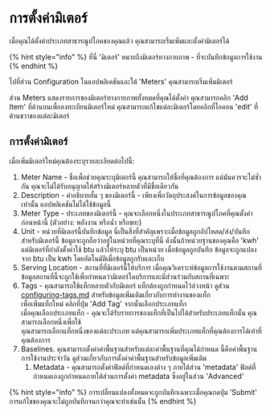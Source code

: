 # การตั้งค่ามิเตอร์

เมื่อคุณได้ตั้งค่าประเภทสาธารณูปโภคของคุณแล้ว คุณสามารถเริ่มเพิ่มและตั้งค่ามิเตอร์ได้

{% hint style="info" %}
ที่นี่ 'มิเตอร์' หมายถึงมิเตอร์ทางกายภาพ - ที่จะบันทึกข้อมูลการใช้งาน
{% endhint %}



ไปที่ส่วน Configuration ในแอปพลิเคชันและใต้ 'Meters' คุณสามารถเริ่มเพิ่มมิเตอร์



ส่วน Meters แสดงรายการของมิเตอร์ทางกายภาพทั้งหมดที่คุณได้ตั้งค่า คุณสามารถคลิก 'Add Item' ที่ด้านบนเพื่อลงทะเบียนมิเตอร์ใหม่ คุณสามารถแก้ไขแต่ละมิเตอร์โดยคลิกที่ไอคอน 'edit' ที่ด้านขวาของแต่ละมิเตอร์



## การตั้งค่ามิเตอร์

เมื่อเพิ่มมิเตอร์ใหม่คุณต้องระบุรายละเอียดต่อไปนี้:

1. Meter Name - ชื่อเพื่อช่วยคุณระบุมิเตอร์นี้ คุณสามารถให้ชื่อที่คุณต้องการ แต่มันควรจะไม่ซ้ำกัน คุณจะไม่ได้รับอนุญาตให้สร้างมิเตอร์หลายตัวที่มีชื่อเดียวกัน
2. Description - คำอธิบายสั้น ๆ ของมิเตอร์นี้ - เพียงเพื่อวัตถุประสงค์ในการข้อมูลของคุณเท่านั้น แอปพลิเคชันไม่ได้ใช้ข้อมูลนี้
3. Meter Type - ประเภทของมิเตอร์นี้ - คุณจะเลือกหนึ่งในประเภทสาธารณูปโภคที่คุณตั้งค่าก่อนหน้านี้ (ตัวอย่าง: พลังงาน หรือน้ำ หรือขยะ)
4. Unit - หน่วยที่มิเตอร์นี้บันทึกข้อมูล นี่เป็นสิ่งที่สำคัญเพราะเมื่อข้อมูลถูกอัปโหลด/ส่ง/บันทึกสำหรับมิเตอร์นี้ ข้อมูลจะถูกถือว่าอยู่ในหน่วยที่คุณระบุที่นี่ ดังนั้นถ้าหน่วยฐานของคุณคือ 'kwh' แต่มิเตอร์ที่กำลังตั้งค่าใช้ btu แล้วให้ระบุ btu เป็นหน่วย เมื่อข้อมูลถูกบันทึก ข้อมูลจะถูกแปลงจาก btu เป็น kwh โดยอัตโนมัติเมื่อข้อมูลถูกรับและเก็บ
5. Serving Location - สถานที่ที่มิเตอร์นี้ให้บริการ เมื่อคุณวิเคราะห์ข้อมูลการใช้งานตามสถานที่ ข้อมูลสถานที่นี้จะถูกใช้เพื่อกำหนดว่ามิเตอร์ใดบริการและมีส่วนร่วมกับสถานที่เฉพาะ
6. Tags - คุณสามารถใช้แท็กหลายตัวกับมิเตอร์ แท็กต้องถูกกำหนดไว้ล่วงหน้า ดูส่วน [configuring-tags.md](configuring-tags.md "mention") สำหรับข้อมูลเพิ่มเติมเกี่ยวกับการทำงานของแท็ก\
   เพื่อเพิ่มแท็กใหม่ คลิกที่ปุ่ม 'Add Tag' จากนั้นเลือกประเภทแท็ก \
   เมื่อคุณเลือกประเภทแท็ก - คุณจะได้รับรายการของแท็กที่เป็นไปได้สำหรับประเภทแท็กนั้น คุณสามารถเลือกหนึ่งเพื่อใช้\
   คุณสามารถเลือกแท็กหนึ่งของแต่ละประเภท แต่คุณสามารถเพิ่มประเภทแท็กที่คุณต้องการได้เท่าที่คุณต้องการ
7. Baselines. คุณสามารถตั้งค่าค่าพื้นฐานสำหรับแต่ละค่าพื้นฐานที่คุณได้กำหนด นี้คือค่าพื้นฐานการใช้งานประจำวัน ดูส่วนเกี่ยวกับการตั้งค่าค่าพื้นฐานสำหรับข้อมูลเพิ่มเติม
   1. Metadata - คุณสามารถตั้งค่าฟิลด์ที่กำหนดเองต่าง ๆ ภายใต้ส่วน 'metadata' ฟิลด์ที่กำหนดเองถูกกำหนดภายใต้ส่วนการตั้งค่า metadata ซึ่งอยู่ในส่วน 'Advanced' &#x20;

{% hint style="info" %}
การเปลี่ยนแปลงทั้งหมดจะถูกบันทึกเฉพาะเมื่อคุณกดปุ่ม 'Submit' การแก้ไขของคุณจะไม่ถูกบันทึกจนกว่าคุณจะทำเช่นนั้น
{% endhint %}